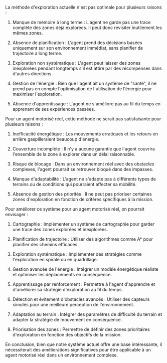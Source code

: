 La méthode d'exploration actuelle n'est pas optimale pour plusieurs raisons :

1. Manque de mémoire à long terme : L'agent ne garde pas une trace complète des zones déjà explorées. Il peut donc revisiter inutilement les mêmes zones.

2. Absence de planification : L'agent prend des décisions basées uniquement sur son environnement immédiat, sans planifier de trajectoire à long terme.

3. Exploration non systématique : L'agent peut laisser des zones inexplorées pendant longtemps s'il est attiré par des récompenses dans d'autres directions.

4. Gestion de l'énergie : Bien que l'agent ait un système de "santé", il ne prend pas en compte l'optimisation de l'utilisation de l'énergie pour maximiser l'exploration.

5. Absence d'apprentissage : L'agent ne s'améliore pas au fil du temps en apprenant de ses expériences passées.

Pour un agent motorisé réel, cette méthode ne serait pas satisfaisante pour plusieurs raisons :

1. Inefficacité énergétique : Les mouvements erratiques et les retours en arrière gaspilleraient beaucoup d'énergie.

2. Couverture incomplète : Il n'y a aucune garantie que l'agent couvrira l'ensemble de la zone à explorer dans un délai raisonnable.

3. Risque de blocage : Dans un environnement réel avec des obstacles complexes, l'agent pourrait se retrouver bloqué dans des impasses.

4. Manque d'adaptabilité : L'agent ne s'adapte pas à différents types de terrains ou de conditions qui pourraient affecter sa mobilité.

5. Absence de gestion des priorités : Il ne peut pas prioriser certaines zones d'exploration en fonction de critères spécifiques à la mission.

Pour améliorer ce système pour un agent motorisé réel, on pourrait envisager :

1. Cartographie : Implémenter un système de cartographie pour garder une trace des zones explorées et inexplorées.

2. Planification de trajectoire : Utiliser des algorithmes comme A* pour planifier des chemins efficaces.

3. Exploration systématique : Implémenter des stratégies comme l'exploration en spirale ou en quadrillage.

4. Gestion avancée de l'énergie : Intégrer un modèle énergétique réaliste et optimiser les déplacements en conséquence.

5. Apprentissage par renforcement : Permettre à l'agent d'apprendre et d'améliorer sa stratégie d'exploration au fil du temps.

6. Détection et évitement d'obstacles avancés : Utiliser des capteurs simulés pour une meilleure perception de l'environnement.

7. Adaptation au terrain : Intégrer des paramètres de difficulté du terrain et adapter la stratégie de mouvement en conséquence.

8. Priorisation des zones : Permettre de définir des zones prioritaires d'exploration en fonction des objectifs de la mission.

En conclusion, bien que notre système actuel offre une base intéressante, il nécessiterait des améliorations significatives pour être applicable à un agent motorisé réel dans un environnement complexe.
